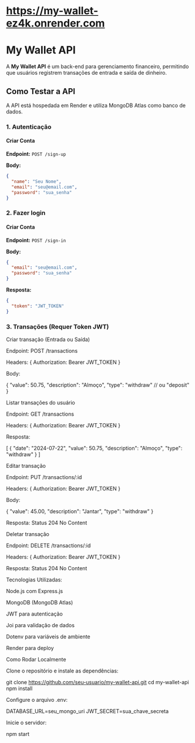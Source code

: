 # https://my-wallet-ez4k.onrender.com

# My Wallet API

A **My Wallet API** é um back-end para gerenciamento financeiro, permitindo que usuários registrem transações de entrada e saída de dinheiro.

## Como Testar a API

A API está hospedada em Render e utiliza MongoDB Atlas como banco de dados.

### 1. Autenticação

#### Criar Conta

**Endpoint:** `POST /sign-up`

**Body:**
```json
{
  "name": "Seu Nome",
  "email": "seu@email.com",
  "password": "sua_senha"
}
```

### 2. Fazer login

#### Criar Conta

**Endpoint:** `POST /sign-in`

**Body:**
```json
{
  "email": "seu@email.com",
  "password": "sua_senha"
}
```

**Resposta:**
```json
{
  "token": "JWT_TOKEN"
}
```

### 3. Transações (Requer Token JWT)

Criar transação (Entrada ou Saída)

Endpoint: POST /transactions

Headers: { Authorization: Bearer JWT_TOKEN }

Body:

{
  "value": 50.75,
  "description": "Almoço",
  "type": "withdraw"  // ou "deposit"
}

Listar transações do usuário

Endpoint: GET /transactions

Headers: { Authorization: Bearer JWT_TOKEN }

Resposta:

[
  {
    "date": "2024-07-22",
    "value": 50.75,
    "description": "Almoço",
    "type": "withdraw"
  }
]

Editar transação

Endpoint: PUT /transactions/:id

Headers: { Authorization: Bearer JWT_TOKEN }

Body:

{
  "value": 45.00,
  "description": "Jantar",
  "type": "withdraw"
}

Resposta: Status 204 No Content

Deletar transação

Endpoint: DELETE /transactions/:id

Headers: { Authorization: Bearer JWT_TOKEN }

Resposta: Status 204 No Content

Tecnologias Utilizadas:

Node.js com Express.js

MongoDB (MongoDB Atlas)

JWT para autenticação

Joi para validação de dados

Dotenv para variáveis de ambiente

Render para deploy


Como Rodar Localmente

Clone o repositório e instale as dependências:

git clone https://github.com/seu-usuario/my-wallet-api.git
cd my-wallet-api
npm install 

Configure o arquivo .env:

DATABASE_URL=seu_mongo_uri
JWT_SECRET=sua_chave_secreta

Inicie o servidor:

npm start
